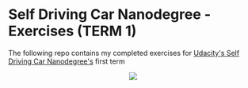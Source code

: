 # Self Driving Car Nanodegree - Exercises (TERM 1)
The following repo contains my completed exercises for <a href="www.udacity.com/drive">Udacity's Self Driving Car Nanodegree's</a> first term
<div style="text-align: center">
  <img src="https://s3.amazonaws.com/udacity-sdc/github/sdc-banner-medium-1170_660.png" />
</div>
